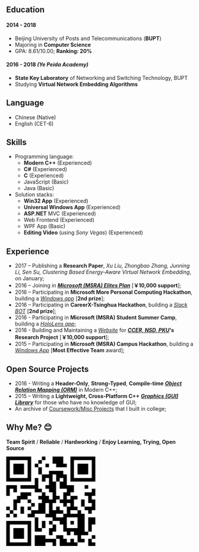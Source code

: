 ﻿<aboutSec>

## Education

#### 2014 - 2018

- Beijing University of Posts and Telecommunications (**BUPT**)
- Majoring in **Computer Science**
- GPA: 8.61/10.00; **Ranking: 20%**

#### 2016 - 2018 *(Ye Peida Academy)*

- **State Key Laboratory** of Networking and Switching Technology, BUPT
- Studying **Virtual Network Embedding Algorithms**

## Language

- Chinese (Native)
- English (CET-6)

## Skills

- Programming language:
  - **Modern C++** (Experienced)
  - **C#** (Experienced)
  - **C** (Experienced)
  - JavaScript (Basic)
  - Java (Basic)
- Solution stacks:
  - **Win32 App** (Experienced)
  - **Universal Windows App** (Experienced)
  - **ASP.NET** MVC (Experienced)
  - Web Frontend (Experienced)
  - WPF App (Basic)
  - **Editing Video** (using *Sony Vegas*) (Experienced)

## Experience

- 2017 – Publishing a **Research Paper**,
  *Xu Liu, Zhongbao Zhang, Junning Li, Sen Su,
  Clustering Based Energy-Aware Virtual Network Embedding*, on January;
- 2016 – Joining in
  **_[Microsoft (MSRA) Elites Plan](https://studentclub.msra.cn/project/97)_**
  [**￥10,000 support**];
- 2016 – Participating in **Microsoft More Personal Computing Hackathon**,
  building a *[Windows app](https://github.com/BOT-Man-JL/Better-Kids)*
  [**2nd prize**];
- 2016 – Participating in **CareerX-Tsinghua Hackathon**,
  building a *[Slack BOT](https://github.com/xinhuaRadioLAB/HackerX_slive)*
  [**2nd prize**];
- 2016 - Participating in **Microsoft (MSRA) Student Summer Camp**,
  building a *[HoloLens app](https://github.com/BOT-Man-JL/IOT-Holo-Assistant)*;
- 2016 - Building and Maintaining a *[Website](https://github.com/ZhangYuef/Survey_Platform_ccer)*
  for **_[CCER, NSD, PKU](http://ccer.nsd.edu.cn)_'s Research Project**
  [**￥10,000 support**];
- 2015 – Participating in **Microsoft (MSRA) Campus Hackathon**, building a
  *[Windows App](https://www.microsoft.com/store/apps/Random%20Master/9NBLGGH6HCP7)*
  [**Most Effective Team** award];

## Open Source Projects

- 2016 - Writing a **Header-Only**, **Strong-Typed**, **Compile-time**
  **_[Object Relation Mapping (ORM)](https://github.com/BOT-Man-JL/ORM-Lite)_** in Modern C++;
- 2015 – Writing a **Lightweight, Cross-Platform C++**
  **_[Graphics (GUI) Library](https://github.com/BOT-Man-JL/EggAche-GL)_**
  for those who have no knowledge of GUI;
- An archive of [Coursework/Misc Projects](https://github.com/BOT-Man-JL/BUPT-Projects)
  that I built in college;

## Why Me? 😊

**Team Spirit** / **Reliable** / **Hardworking** /
**Enjoy Learning, Trying, Open Source**

</aboutSec>

<qrCodeSec>

![QRCode](qrCode.svg)

</qrCodeSec>